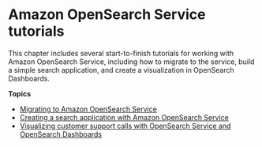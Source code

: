 # Amazon OpenSearch Service tutorials<a name="tutorials"></a>

This chapter includes several start\-to\-finish tutorials for working with Amazon OpenSearch Service, including how to migrate to the service, build a simple search application, and create a visualization in OpenSearch Dashboards\.

**Topics**
+ [Migrating to Amazon OpenSearch Service](migration.md)
+ [Creating a search application with Amazon OpenSearch Service](search-example.md)
+ [Visualizing customer support calls with OpenSearch Service and OpenSearch Dashboards](walkthrough.md)